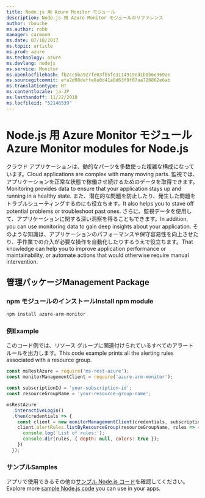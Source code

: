 ```yaml
---
title: Node.js 用 Azure Monitor モジュール
description: Node.js 用 Azure Monitor モジュールのリファレンス
author: rbouche
ms.author: robb
manager: carmonm
ms.date: 07/18/2017
ms.topic: article
ms.prod: azure
ms.technology: azure
ms.devlang: nodejs
ms.service: Monitor
ms.openlocfilehash: fb2cc5ba927fe03fb5fe3114919ed1b0b6e969ae
ms.sourcegitcommit: efa2d98deffe8a0d41a8d63f9f07aa720862e6ab
ms.translationtype: HT
ms.contentlocale: ja-JP
ms.lasthandoff: 11/22/2018
ms.locfileid: "52146539"
---
```

# <a name="azure-monitor-modules-for-nodejs"></a><span data-ttu-id="66b4f-103">Node.js 用 Azure Monitor モジュール</span><span class="sxs-lookup"><span data-stu-id="66b4f-103">Azure Monitor modules for Node.js</span></span>

<span data-ttu-id="66b4f-104">クラウド アプリケーションは、動的なパーツを多数使った複雑な構成になっています。</span><span class="sxs-lookup"><span data-stu-id="66b4f-104">Cloud applications are complex with many moving parts.</span></span> <span data-ttu-id="66b4f-105">監視では、アプリケーションを正常な状態で稼働させ続けるためのデータを取得できます。</span><span class="sxs-lookup"><span data-stu-id="66b4f-105">Monitoring provides data to ensure that your application stays up and running in a healthy state.</span></span> <span data-ttu-id="66b4f-106">また、潜在的な問題を防止したり、発生した問題をトラブルシューティングするのにも役立ちます。</span><span class="sxs-lookup"><span data-stu-id="66b4f-106">It also helps you to stave off potential problems or troubleshoot past ones.</span></span> <span data-ttu-id="66b4f-107">さらに、監視データを使用して、アプリケーションに関する深い洞察を得ることもできます。</span><span class="sxs-lookup"><span data-stu-id="66b4f-107">In addition, you can use monitoring data to gain deep insights about your application.</span></span> <span data-ttu-id="66b4f-108">そのような知識は、アプリケーションのパフォーマンスや保守容易性を向上させたり、手作業での介入が必要な操作を自動化したりするうえで役立ちます。</span><span class="sxs-lookup"><span data-stu-id="66b4f-108">That knowledge can help you to improve application performance or maintainability, or automate actions that would otherwise require manual intervention.</span></span>

## <a name="management-package"></a><span data-ttu-id="66b4f-109">管理パッケージ</span><span class="sxs-lookup"><span data-stu-id="66b4f-109">Management Package</span></span>

### <a name="install-npm-module"></a><span data-ttu-id="66b4f-110">npm モジュールのインストール</span><span class="sxs-lookup"><span data-stu-id="66b4f-110">Install npm module</span></span>

```bash
npm install azure-arm-monitor
```

### <a name="example"></a><span data-ttu-id="66b4f-111">例</span><span class="sxs-lookup"><span data-stu-id="66b4f-111">Example</span></span>

<span data-ttu-id="66b4f-112">このコード例では、リソース グループに関連付けられているすべてのアラート ルールを出力します。</span><span class="sxs-lookup"><span data-stu-id="66b4f-112">This code example prints all the alerting rules associated with a resource group.</span></span>

```javascript
const msRestAzure = require('ms-rest-azure');
const monitorManagementClient = require('azure-arm-monitor');

const subscriptionId = 'your-subscription-id';
const resourceGroupName = 'your-resource-group-name';

msRestAzure
  .interactiveLogin()
  .then(credentials => {
    const client = new monitorManagementClient(credentials, subscriptionId);
    client.alertRules.listByResourceGroup(resourceGroupName, rules => {
      console.log('List of rules:');
      console.dir(rules, { depth: null, colors: true });
    })
  });
```

### <a name="samples"></a><span data-ttu-id="66b4f-113">サンプル</span><span class="sxs-lookup"><span data-stu-id="66b4f-113">Samples</span></span>

<span data-ttu-id="66b4f-114">アプリで使用できるその他の[サンプル Node.js コード](https://azure.microsoft.com/resources/samples/?platform=nodejs)を確認してください。</span><span class="sxs-lookup"><span data-stu-id="66b4f-114">Explore more [sample Node.js code](https://azure.microsoft.com/resources/samples/?platform=nodejs) you can use in your apps.</span></span>
